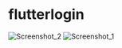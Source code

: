 # flutterlogin


![Screenshot_2](https://user-images.githubusercontent.com/72102532/131479338-001c41ed-4804-4ae1-8da6-d3217810d4ac.jpg)
![Screenshot_1](https://user-images.githubusercontent.com/72102532/131479340-7d4c2550-9c96-4814-9525-d7ef403681b8.jpg)

